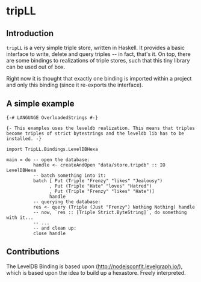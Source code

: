 # tripLL

## Introduction

`tripLL` is a very simple triple store, written in Haskell. It provides a basic interface to write, delete and query triples -- in fact, that's it. On top, there are some bindings to realizations of triple stores, such that this tiny library can be used out of box.

Right now it is thought that exactly one binding is imported within a project and only this binding (since it re-exports the interface).

## A simple example

```{.Haskell}
{-# LANGUAGE OverloadedStrings #-}

{- This examples uses the leveldb realization. This means that triples become triples of strict bytestrings and the leveldb lib has to be installed. -}

import TripLL.Bindings.LevelDBHexa

main = do -- open the database:
          handle <- createAndOpen "data/store.tripdb" :: IO LevelDBHexa
          -- batch something into it:
          batch [ Put (Triple "Frenzy" "likes" "Jealousy")
                , Put (Triple "Hate" "loves" "Hatred")
                , Put (Triple "Frenzy" "likes" "Hate")]
                handle
          -- querying the database:
          res <- query (Triple (Just "Frenzy") Nothing Nothing) handle
          -- now, `res :: [Triple Strict.ByteString]`, do something with it...
          -- ...
          -- and clean up:
          close handle
```

## Contributions

The LevelDB Binding is based upon (http://nodejsconfit.levelgraph.io/), which is based upon the idea to build up a hexastore. Freely interpreted.
